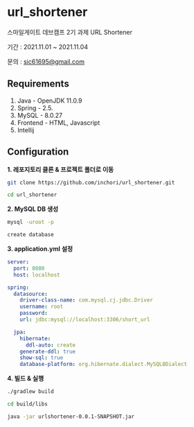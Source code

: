# url_shortener
스마일게이트 데브캠프 2기 과제 URL Shortener

기간 : 2021.11.01 ~ 2021.11.04

문의 : sic61695@gmail.com

## Requirements
1. Java - OpenJDK 11.0.9
2. Spring - 2.5.
3. MySQL - 8.0.27
4. Frontend - HTML, Javascript
5. Intellij

## Configuration

**1. 레포지토리 클론 & 프로젝트 폴더로 이동**
```bash
git clone https://github.com/inchori/url_shortener.git

cd url_shortener
```

**2. MySQL DB 생성**
```bash
mysql -uroot -p

create database
```

**3. application.yml 설정**
```yaml
server:
  port: 8080
  host: localhost

spring:
  datasource:
    driver-class-name: com.mysql.cj.jdbc.Driver
    username: root
    password:
    url: jdbc:mysql://localhost:3306/short_url

  jpa:
    hibernate:
      ddl-auto: create
    generate-ddl: true
    show-sql: true
    database-platform: org.hibernate.dialect.MySQL8Dialect
```

**4. 빌드 & 실행**
```bash
./gradlew build

cd build/libs

java -jar urlshortener-0.0.1-SNAPSHOT.jar
```
